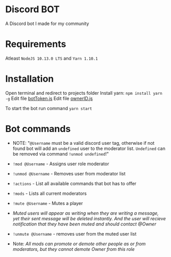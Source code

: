 # Discord BOT
A Discord bot I made for my community

# Requirements
Atleast `NodeJS 10.13.0 LTS` and `Yarn 1.10.1`

# Installation
Open terminal and redirect to projects folder
Install yarn: `npm install yarn -g`
Edit file [botToken.js](components/config/botToken,js)
Edit file [ownerID.js](components/config/ownerID.js)

To start the bot run command `yarn start`

# Bot commands
- NOTE: "`@Username` must be a valid discord user tag, otherwise if not found bot will add an `undefined` user to the moderator list. `Undefined` can be removed via command `!unmod undefined`!"
- `!mod @Username` - Assigns user role moderator
- `!unmod @Username` - Removes user from moderator list
- `!actions` - List all available commands that bot has to offer
- `!mods` - Lists all current moderators
- `!mute @Username` - Mutes a player
- *Muted users will appear as writing when they are writing a message, yet their sent message will be deleted instantly. And the user will recieve notification that they have been muted and  should contact @Owner*
- `!unmute @Username` - removes user from the muted user list

- Note: *All mods can promote or demote other people as or from moderators, but they cannot demote Owner from this role*

